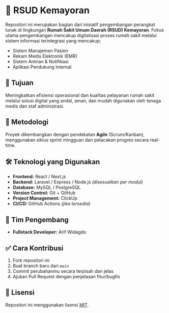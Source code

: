 # 🏥 RSUD Kemayoran

Repositori ini merupakan bagian dari inisiatif pengembangan perangkat lunak di lingkungan **Rumah Sakit Umum Daerah (RSUD) Kemayoran**. Fokus utama pengembangan mencakup digitalisasi proses rumah sakit melalui sistem informasi terintegrasi yang mencakup:

- Sistem Manajemen Pasien
- Rekam Medis Elektronik (EMR)
- Sistem Antrian & Notifikasi
- Aplikasi Pendukung Internal

## 🚀 Tujuan
Meningkatkan efisiensi operasional dan kualitas pelayanan rumah sakit melalui solusi digital yang andal, aman, dan mudah digunakan oleh tenaga medis dan staf administrasi.

## 📌 Metodologi
Proyek dikembangkan dengan pendekatan **Agile** (Scrum/Kanban), menggunakan siklus sprint mingguan dan pelacakan progres secara real-time.

## 🛠️ Teknologi yang Digunakan
- **Frontend:** React / Next.js
- **Backend:** Laravel / Express / Node.js *(disesuaikan per modul)*
- **Database:** MySQL / PostgreSQL
- **Version Control:** Git + GitHub
- **Project Management:** ClickUp
- **CI/CD:** GitHub Actions *(jika tersedia)*

## 👥 Tim Pengembang
- **Fullstack Developer:** Arif Widagdo
<!-- - **Frontend Developer:** 
- **Backend Developer:** 
- **QA Engineer:** 
- **UI/UX Designer:**  -->

## ✅ Cara Kontribusi
1. Fork repositori ini
2. Buat branch baru dari `main`
3. Commit perubahanmu secara terpisah dan jelas
4. Ajukan Pull Request dengan penjelasan fitur/bugfix

## 📄 Lisensi
Repositori ini menggunakan lisensi [MIT](LICENSE).

